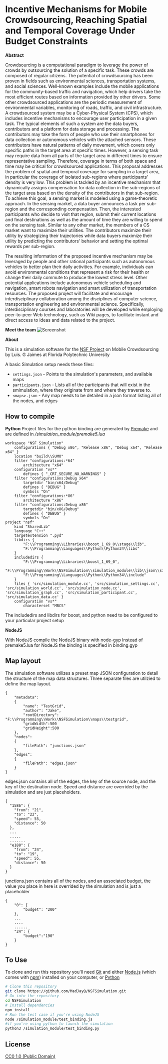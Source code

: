 # Incentive Mechanisms for Mobile Crowdsourcing, Reaching Spatial and Temporal Coverage Under Budget Constraints

**Abstract**

Crowdsourcing is a computational paradigm to leverage the power of crowds by outsourcing the solution of a specific task. These crowds are composed of regular citizens. The potential of crowdsourcing has been proven in fields such as environmental sciences, transportation systems, and social sciences. Well-known examples include the mobile applications for the community-based traffic and navigation, which help drivers take the most efficient routes based on information provided by other drivers. Some other crowdsourced applications are the periodic measurement of environmental variables, monitoring of roads, traffic, and civil infrastructure. A crowdsourced system may be a Cyber-Physical System (CPS), which includes incentive mechanisms to encourage user participation in a given task. The typical elements of such a system are the data buyers, contributors and a platform for data storage and processing. The contributors may take the form of people who use their smartphones for data collection or autonomous vehicles with the attached sensors. These contributors have natural patterns of daily movement, which covers only specific paths in the target area at specific times. However, a sensing task may require data from all parts of the target area in different times to ensure representative sampling. Therefore, coverage in terms of both space and time may be critical for crowdsourced applications. This proposal addresses the problem of spatial and temporal coverage for sampling in a target area, in particular the coverage of isolated sub-regions where participants' density is very low. This problem is tackled by an incentive mechanism that dynamically assigns compensation for data collection in the sub-regions of the target area based on the density of the contributors in that sub-region. To achieve this goal, a sensing market is modeled using a game-theoretic approach. In the sensing market, a data buyer announces a task per sub-region and the corresponding compensation. Then, the interested participants who decide to visit that region, submit their current locations and final destinations as well as the amount of time they are willing to spend on the sensing task. Similar to any other market, the members of a CS market want to maximize their utilities. The contributors maximize their utility by strategizing their trajectories while data buyers maximize their utility by predicting the contributors' behavior and setting the optimal rewards per sub-region.

The resulting information of the proposed incentive mechanism may be leveraged by people and other rational participants such as autonomous vehicles to better plan their daily activities. For example, individuals can avoid environmental conditions that represent a risk for their health or change their daily commute to produce the lowest stress level. Other potential applications include autonomous vehicle scheduling and navigation, smart robots navigation and smart utilization of transportation resources. The proposed project will facilitate and encourage interdisciplinary collaboration among the disciplines of computer science, transportation engineering and environmental science. Specifically, interdisciplinary courses and laboratories will be developed while employing peer-to-peer Web technology, such as Wiki pages, to facilitate instant and direct access to ideas and data related to the project.

**Meet the team**
![Screenshot](the_team_edited.jpg)

**About**

This is a simulation software for the [NSF Project](https://nsf.gov/awardsearch/showAward?AWD_ID=1739409&HistoricalAwards=false) on Mobile Crowdsourcing by Luis. G Jaimes at Florida Polytechnic University

A basic Simulation setup needs these files:

- `settings.json` - Points to the simulation's parameters, and available maps
- `participants.json` - Lists all of the participants that will exist in the smimulation, where they originate from and where they traverse to.
- `<maps>.json` - Any map needs to be detailed in a json format listing all of the nodes, and edges

## How to compile
**Python**
Project files for the python binding are generated by [Premake](https://premake.github.io/) and are defined in */simulation_module/premake5.lua*

```
workspace "NSF Simulation"
    configurations { "Debug x86", "Release x86", "Debug x64", "Release x64" }
    location "build\\SUMO"
    filter "configurations:*64"
        architecture "x64"
    configuration "vs*"
        defines { "_CRT_SECURE_NO_WARNINGS" }
    filter "configurations:Debug x64"
        targetdir "bin/x64/Debug"
        defines { "DEBUG" }
        symbols "On"
    filter "configurations:*86"
        architecture "x86"
    filter "configurations:Debug x86"
        targetdir "bin/x86/Debug"
        defines { "DEBUG" }
        symbols "On"
project "nsf"
    kind "SharedLib"
    language "C++"
    targetextension ".pyd"
    libdirs {
        "F:\\Programming\\Libraries\\boost_1_69_0\\stage\\lib",
        "F:\\Programming\\Languages\\Python\\Python34\\libs"
    }
    includedirs {
        "F:\\Programming\\Libraries\\boost_1_69_0",
        "F:\\Programming\\Work\\NSFSimulation\\simulation_module\\lib\\json\\single_include\\nlohmann",
        "F:\\Programming\\Languages\\Python\\Python34\\include"
    }
    files { 'src/simulation_module.cc', 'src/simulation_settings.cc', 'src/simulation_world.cc', 'src/simulation_node.cc', 'src/simulation_graph.cc', 'src/simulation_participant.cc', 'src/simulation_data.cc' }
    configuration "vs*"
        characterset "MBCS"
```

The includedirs and libdirs for boost, and python need to be configured to your particular project setup

**NodeJS**

With NodeJS compile the NodeJS binary with [node-gyp](https://github.com/nodejs/node-gyp)
Instead of premake5.lua for NodeJS the binding is specified in binding.gyp

## Map layout
The simulation software utilizes a preset map JSON configuration to detail the structure of the map data structures. Three separate files are utilzied to define the map layout.


```
{
    "metadata":
    {
        "name": "TestGrid",
        "author": "Jake",
        "rootDirectory": "F:\\Programming\\Work\\NSFSimulation\\maps\\testgrid",
        "gridWidth":500
        "gridHeight":500
    },
    "nodes":
    {
        "filePath": "junctions.json"
    },
    "edges":
    {
        "filePath": "edges.json"
    }
}
```

edges.json contains all of the edges, the key of the source node, and the key of the destination node. Speed and distance are overrided by the simulation and are just placeholders. 
```
{
  "1586": {
    "from": "21",
    "to": "22",
    "speed": 55,
    "distance": 50
  },
  ...
  .....
  .......
  "e188": {
    "from": "24",
    "to": "19",
    "speed": 55,
    "distance": 50
  }
}
```

junctions.json contains all of the nodes, and an associated budget, the value you place in here is overrided by the simulation and is just a placeholder
```
{
    "0": {
        "budget": "200"
    },
    ...
    ....
    ......
    "24": {
        "budget":"190"
    }
}
```


## To Use

To clone and run this repository you'll need [Git](https://git-scm.com) and either [Node.js](https://nodejs.org/en/download/) (which comes with [npm](http://npmjs.com)) installed on your computer, or [Python](https://www.python.org/)

```bash
# Clone this repository
git clone https://github.com/MadJayQ/NSFSimulation.git
# Go into the repository
cd NSFSimulation
# Install dependencies
npm install
# Run the test case if you're using NodeJS
node /simulation_module/test_binding.js 
#if you're using python to launch the simulation
python3 /simulation_module/test_binding.py
```

## License

[CC0 1.0 (Public Domain)](LICENSE.md)
